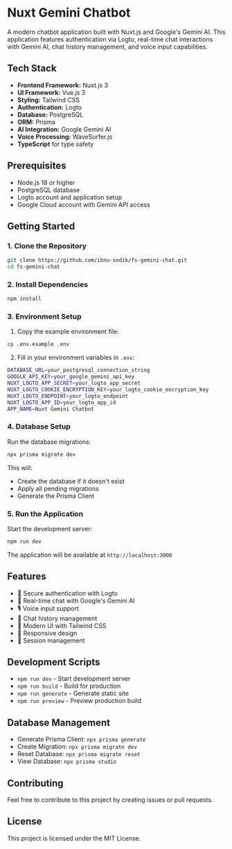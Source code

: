 # Nuxt Gemini Chatbot

A modern chatbot application built with Nuxt.js and Google's Gemini AI. This application features authentication via Logto, real-time chat interactions with Gemini AI, chat history management, and voice input capabilities.

## Tech Stack

- **Frontend Framework:** Nuxt.js 3
- **UI Framework:** Vue.js 3
- **Styling:** Tailwind CSS
- **Authentication:** Logto
- **Database:** PostgreSQL
- **ORM:** Prisma
- **AI Integration:** Google Gemini AI
- **Voice Processing:** WaveSurfer.js
- **TypeScript** for type safety

## Prerequisites

- Node.js 18 or higher
- PostgreSQL database
- Logto account and application setup
- Google Cloud account with Gemini API access

## Getting Started

### 1. Clone the Repository

```bash
git clone https://github.com/ibnu-sodik/fs-gemini-chat.git
cd fs-gemini-chat
```

### 2. Install Dependencies

```bash
npm install
```

### 3. Environment Setup

1. Copy the example environment file:
```bash
cp .env.example .env
```

2. Fill in your environment variables in `.env`:
```bash
DATABASE_URL=your_postgresql_connection_string
GOOGLE_API_KEY=your_google_gemini_api_key
NUXT_LOGTO_APP_SECRET=your_logto_app_secret
NUXT_LOGTO_COOKIE_ENCRYPTION_KEY=your_logto_cookie_encryption_key
NUXT_LOGTO_ENDPOINT=your_logto_endpoint
NUXT_LOGTO_APP_ID=your_logto_app_id
APP_NAME=Nuxt Gemini Chatbot
```

### 4. Database Setup

Run the database migrations:

```bash
npx prisma migrate dev
```

This will:
- Create the database if it doesn't exist
- Apply all pending migrations
- Generate the Prisma Client

### 5. Run the Application

Start the development server:

```bash
npm run dev
```

The application will be available at `http://localhost:3000`

## Features

- 🔐 Secure authentication with Logto
- 💬 Real-time chat with Google's Gemini AI
- 🎙️ Voice input support
- 📝 Chat history management
- 🎨 Modern UI with Tailwind CSS
- 📱 Responsive design
- 🔄 Session management

## Development Scripts

- `npm run dev` - Start development server
- `npm run build` - Build for production
- `npm run generate` - Generate static site
- `npm run preview` - Preview production build

## Database Management

- Generate Prisma Client: `npx prisma generate`
- Create Migration: `npx prisma migrate dev`
- Reset Database: `npx prisma migrate reset`
- View Database: `npx prisma studio`

## Contributing

Feel free to contribute to this project by creating issues or pull requests.

## License

This project is licensed under the MIT License.